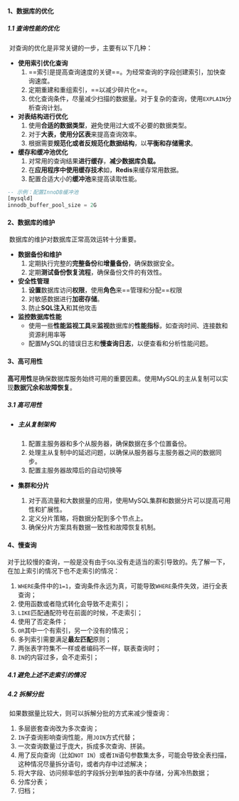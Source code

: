 #### 1、数据库的优化

##### 1.1 查询性能的优化

​		对查询的优化是非常关键的一步，主要有以下几种：

- **使用索引优化查询**
    1. ==索引是提高查询速度的关键==。为经常查询的字段创建索引，加快查询速度。
    2. 定期重建和重组索引，==以减少碎片化==。
    3. 优化查询条件，尽量减少扫描的数据量。对于复杂的查询，使用`EXPLAIN`分析查询计划。
- **对表结构进行优化**
    1. 使用**合适的数据类型**，避免使用过大或不必要的数据类型。
    2. 对于**大表，使用分区表**来提高查询效率。
    3. 根据需要**规范化或者反规范化数据结构**，以**平衡和存储需求**。
- **缓存和缓冲池优化**
    1. 对常用的查询结果**进行缓存**，**减少数据库负载。**
    2. 在**应用程序中使用缓存技术**如，**Redis**来缓存常用数据。
    3. 配置合适大小的**缓冲池**来提高读取性能。

```sql
-- 示例：配置InnoDB缓冲池
[mysqld]
innodb_buffer_pool_size = 2G
```

#### 2、数据库的维护

​		数据库的维护对数据库正常高效运转十分重要。

- **数据备份和维护**
    1. 定期执行完整的**完整备份**和**增量备份**，确保数据安全。
    2. 定期**测试备份恢复流程**，确保备份文件的有效性。
- **安全性管理**
    1. **设置**数据库访问**权限**，使用**角色**来==管理和分配==权限
    2. 对敏感数据进行**加密存储**。
    3. 防止**SQL注入**和其他攻击
- **监控数据库性能**
    - 使用一些**性能监视工具**来**监视**数据库的**性能指标**，如查询时间、连接数和资源利用率等
    - 配置MySQL的错误日志和**慢查询日志**，以便查看和分析性能问题。

#### 3、高可用性

**高可用性**是确保数据库服务始终可用的重要因素。使用MySQL的主从复制可以实现**数据冗余和故障恢复**。

##### 3.1 高可用性

- ##### 主从复制架构

    1. 配置主服务器和多个从服务器，确保数据在多个位置备份。
    2. 处理主从复制中的延迟问题，以确保从服务器与主服务器之间的数据同步。
    3. 配置主服务器故障后的自动切换等

- **集群和分片**

    1. 对于高流量和大数据量的应用，使用MySQL集群和数据分片可以提高可用性和扩展性。
    2. 定义分片策略，将数据分配到多个节点上。
    3. 确保分片方案具有数据一致性和故障恢复机制。



#### 4、慢查询

​		对于比较慢的查询，一般是没有由于`SQL`没有走适当的索引导致的。先了解一下，在加上索引的情况下也不走索引的情况：

1. `WHERE`条件中的`1=1`，查询条件永远为真，可能导致`WHERE`条件失效，进行全表查询；
2. 使用函数或者隐式转化会导致不走索引；
3. `LIKE`匹配通配符号在前面的时候，不走索引；
4. 使用了否定条件；
5. `OR`其中一个有索引，另一个没有的情况；
6. 多列索引需要满足**最左匹配**原则；
7. 两张表字符集不一样或者编码不一样，联表查询时；
8. `IN`的内容过多，会不走索引；

##### 4.1 避免上述不走索引的情况



##### 4.2 拆解分批

​		如果数据量比较大，则可以拆解分批的方式来减少慢查询：

1. 多层嵌套查询改为多次查询；
2. `IN`子查询影响查询性能，用`JOIN`方式代替；
3. 一次查询数量过于庞大，拆成多次查询、拼装。
4. 用了反向查询（比如`NOT IN`）或者`IN`语句参数集太多，可能会导致全表扫描，这种情况尽量拆分语句，或者内存中过滤解决；
5. 将大字段、访问频率低的字段拆分到单独的表中存储，分离冷热数据；
6. 分库分表；
7. 归档；